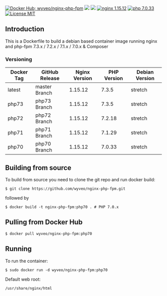 [![Docker Hub; wyveo/nginx-php-fpm](https://img.shields.io/badge/docker%20hub-wyveo%2Fnginx--php--fpm-blue.svg?&logo=docker&style=for-the-badge)](https://hub.docker.com/r/wyveo/nginx-php-fpm/) [![](https://img.shields.io/microbadger/image-size/wyveo/nginx-php-fpm/php70.svg?&style=for-the-badge)](https://microbadger.com/images/wyveo/nginx-php-fpm) [![](https://img.shields.io/microbadger/layers/wyveo/nginx-php-fpm/php70.svg?&style=for-the-badge)](https://microbadger.com/images/wyveo/nginx-php-fpm) [![nginx 1.15.12](https://img.shields.io/badge/nginx-1.15.12-brightgreen.svg?&logo=nginx&logoColor=white&style=for-the-badge)](https://nginx.org/en/CHANGES) [![php 7.0.33](https://img.shields.io/badge/php--fpm-7.0.33-blue.svg?&logo=php&logoColor=white&style=for-the-badge)](https://secure.php.net/releases/7_0_33.php) [![License MIT](https://img.shields.io/badge/license-MIT-blue.svg?&style=for-the-badge)](https://github.com/wyveo/nginx-php-fpm/blob/master/LICENSE)
## Introduction
This is a Dockerfile to build a debian based container image running nginx and php-fpm 7.3.x / 7.2.x / 7.1.x / 7.0.x & Composer

### Versioning
| Docker Tag | GitHub Release | Nginx Version | PHP Version | Debian Version |
|-----|-------|-----|--------|--------|
| latest | master Branch |1.15.12 | 7.3.5 | stretch |
| php73 | php73 Branch |1.15.12 | 7.3.5 | stretch |
| php72 | php72 Branch |1.15.12 | 7.2.18 | stretch |
| php71 | php71 Branch |1.15.12 | 7.1.29 | stretch |
| php70 | php70 Branch |1.15.12 | 7.0.33 | stretch |
## Building from source
To build from source you need to clone the git repo and run docker build:
```
$ git clone https://github.com/wyveo/nginx-php-fpm.git
```

followed by
```
$ docker build -t nginx-php-fpm:php70 . # PHP 7.0.x
```


## Pulling from Docker Hub
```
$ docker pull wyveo/nginx-php-fpm:php70
```

## Running
To run the container:
```
$ sudo docker run -d wyveo/nginx-php-fpm:php70
```

Default web root:
```
/usr/share/nginx/html
```
